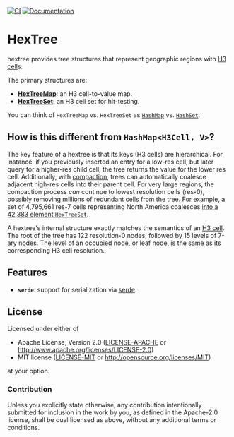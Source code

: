[![CI](https://github.com/JayKickliter/HexTree/actions/workflows/rust.yml/badge.svg)](https://github.com/JayKickliter/HexTree/actions/workflows/rust.yml) [![Documentation](https://docs.rs/hextree/badge.svg)](https://docs.rs/hextree)

# HexTree

hextree provides tree structures that represent geographic regions
with [H3 cell]s.

The primary structures are:

- [**HexTreeMap**]: an H3 cell-to-value map.
- [**HexTreeSet**]: an H3 cell set for hit-testing.

You can think of `HexTreeMap` vs. `HexTreeSet` as [`HashMap`] vs. [`HashSet`].

## How is this different from `HashMap<H3Cell, V>`?

The key feature of a hextree is that its keys (H3 cells) are
hierarchical. For instance, if you previously inserted an entry for a
low-res cell, but later query for a higher-res child cell, the tree
returns the value for the lower res cell. Additionally, with
[compaction], trees can automatically coalesce adjacent high-res cells
into their parent cell. For very large regions, the compaction process
_can_ continue to lowest resolution cells (res-0), possibly removing
millions of redundant cells from the tree. For example, a set of
4,795,661 res-7 cells representing North America coalesces [into a
42,383 element `HexTreeSet`][us915].

A hextree's internal structure exactly matches the semantics of an [H3
cell]. The root of the tree has 122 resolution-0 nodes, followed by 15
levels of 7-ary nodes. The level of an occupied node, or leaf node, is
the same as its corresponding H3 cell resolution.

## Features

* **`serde`**: support for serialization via [serde].

[`HashMap`]: https://doc.rust-lang.org/std/collections/struct.HashMap.html
[`HashSet`]: https://doc.rust-lang.org/std/collections/struct.HashSet.html
[H3 cell]: https://h3geo.org/docs/core-library/h3Indexing
[serde]: https://docs.rs/serde/latest/serde
[compaction]: crate::compaction
[us915]: https://kepler.gl/demo?mapUrl=https://gist.githubusercontent.com/JayKickliter/8f91a8437b7dd89321b22cde50e71c3a/raw/4aafc62303d913edf58ac1bb7b3b656c8df188a1/us915.kepler.json
[**HexTreeMap**]: crate::HexTreeMap
[**HexTreeSet**]: crate::HexTreeSet

## License

Licensed under either of

 * Apache License, Version 2.0 ([LICENSE-APACHE](LICENSE-APACHE) or http://www.apache.org/licenses/LICENSE-2.0)
 * MIT license ([LICENSE-MIT](LICENSE-MIT) or http://opensource.org/licenses/MIT)

at your option.

### Contribution

Unless you explicitly state otherwise, any contribution intentionally
submitted for inclusion in the work by you, as defined in the
Apache-2.0 license, shall be dual licensed as above, without any
additional terms or conditions.
